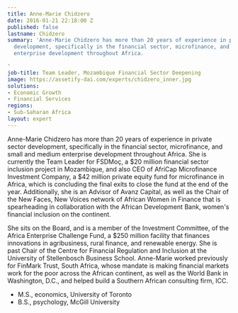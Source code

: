 ```yaml
---
title: Anne-Marie Chidzero
date: 2016-01-21 22:18:00 Z
published: false
lastname: Chidzero
summary: 'Anne-Marie Chidzero has more than 20 years of experience in private sector
  development, specifically in the financial sector, microfinance, and small and medium
  enterprise development throughout Africa.

'
job-title: Team Leader, Mozambique Financial Sector Deepening
image: https://assetify-dai.com/experts/chidzero_inner.jpg
solutions:
- Economic Growth
- Financial Services
regions:
- Sub-Saharan Africa
layout: expert
---
```


Anne-Marie Chidzero has more than 20 years of experience in private sector development, specifically in the financial sector, microfinance, and small and medium enterprise development throughout Africa. She is currently the Team Leader for FSDMoç, a $20 million financial sector inclusion project in Mozambique, and also CEO of AfriCap Microfinance Investment Company, a $42 million private equity fund for microfinance in Africa, which is concluding the final exits to close the fund at the end of the year. Additionally, she is an Advisor of Avanz Capital, as well as the Chair of the New Faces, New Voices network of African Women in Finance that is spearheading in collaboration with the African Development Bank, women's financial inclusion on the continent.

She sits on the Board, and is a member of the Investment Committee, of the Africa Enterprise Challenge Fund, a $250 million facility that finances innovations in agribusiness, rural finance, and renewable energy. She is past Chair of the Centre for Financial Regulation and Inclusion at the University of Stellenbosch Business School. Anne-Marie worked previously for FinMark Trust, South Africa, whose mandate is making financial markets work for the poor across the African continent, as well as the World Bank in Washington, D.C., and helped build a Southern African consulting firm, ICC.

* M.S., economics, University of Toronto
* B.S., psychology, McGill University
